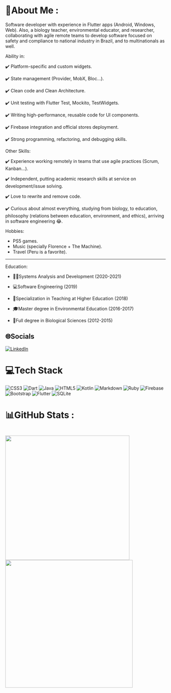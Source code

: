 # 💫About Me :

Software developer with experience in Flutter apps (Android, Windows, Web). Also, a biology teacher, environmental educator, and researcher, collaborating with agile remote teams to develop software focused on safety and compliance to national industry in Brazil, and to multinationals as well.

Ability in:

✔️ Platform-specific and custom widgets.

✔️ State management (Provider, MobX, Bloc…).

✔️ Clean code and Clean Architecture.

✔️ Unit testing with Flutter Test, Mockito, TestWidgets.

✔️ Writing high-performance, reusable code for UI components.

✔️ Firebase integration and official stores deployment.

✔️ Strong programming, refactoring, and debugging skills.

Other Skills:

✔️ Experience working remotely in teams that use agile practices (Scrum, Kanban…).

✔️ Independent, putting academic research skills at service on development/issue solving.

✔️ Love to rewrite and remove code.

✔️ Curious about almost everything, studying from biology, to education, philosophy (relations between education, environment, and ethics), arriving in software engineering 😂.

Hobbies: 
- PS5 games.
- Music (specially Florence + The Machine).
- Travel (Peru is a favorite).

---

Education:

* :man_technologist:Systems Analysis and Development (2020-2021)

* :computer:Software Engineering (2019)

* :school:Specialization in Teaching at Higher Education (2018)

* :mortar_board:Master degree in Environmental Education (2016-2017)

* :leaves:Full degree in Biological Sciences (2012-2015)

## 🌐Socials
[![LinkedIn](https://img.shields.io/badge/LinkedIn-%230077B5.svg?logo=linkedin&logoColor=white)](https://linkedin.com/in/joaoffnogueira) 

# 💻Tech Stack
![CSS3](https://img.shields.io/badge/css3-%231572B6.svg?style=for-the-badge&logo=css3&logoColor=white) ![Dart](https://img.shields.io/badge/dart-%230175C2.svg?style=for-the-badge&logo=dart&logoColor=white) ![Java](https://img.shields.io/badge/java-%23ED8B00.svg?style=for-the-badge&logo=java&logoColor=white) ![HTML5](https://img.shields.io/badge/html5-%23E34F26.svg?style=for-the-badge&logo=html5&logoColor=white) ![Kotlin](https://img.shields.io/badge/kotlin-%230095D5.svg?style=for-the-badge&logo=kotlin&logoColor=white) ![Markdown](https://img.shields.io/badge/markdown-%23000000.svg?style=for-the-badge&logo=markdown&logoColor=white) ![Ruby](https://img.shields.io/badge/ruby-%23CC342D.svg?style=for-the-badge&logo=ruby&logoColor=white) ![Firebase](https://img.shields.io/badge/firebase-%23039BE5.svg?style=for-the-badge&logo=firebase) ![Bootstrap](https://img.shields.io/badge/bootstrap-%23563D7C.svg?style=for-the-badge&logo=bootstrap&logoColor=white) ![Flutter](https://img.shields.io/badge/Flutter-%2302569B.svg?style=for-the-badge&logo=Flutter&logoColor=white) ![SQLite](https://img.shields.io/badge/sqlite-%2307405e.svg?style=for-the-badge&logo=sqlite&logoColor=white)

# 📊GitHub Stats :

<div style="display: inline_block"><br>
    <a href="https://github.com/joaoffnogueira">
    <img width="390px" align="left" src="https://github-readme-stats.vercel.app/api/top-langs/?username=joaoffnogueira&hide=html,scss,javascript&layout=compact&theme=midnight-purple" />
    <img width="400px" align="left" src="https://github-readme-stats.vercel.app/api?username=joaoffnogueira&theme=midnight-purple&show_icons=true"/>
</div> 
